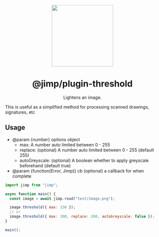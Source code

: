 <div align="center">
  <img width="200" height="200"
    src="https://s3.amazonaws.com/pix.iemoji.com/images/emoji/apple/ios-11/256/crayon.png">
  <h1>@jimp/plugin-threshold</h1>
  <p>Lightens an image.</p>
</div>

This is useful as a simplified method for processing scanned drawings, signatures, etc

## Usage

- @param {number} options object
  - max: A number auto limited between 0 - 255
  - replace: (optional) A number auto limited between 0 - 255 (default 255)
  - autoGreyscale: (optional) A boolean whether to apply greyscale beforehand (default true)
- @param {function(Error, Jimp)} cb (optional) a callback for when complete

```js
import jimp from "jimp";

async function main() {
  const image = await jimp.read("test/image.png");

  image.threshold({ max: 150 });
  // or
  image.threshold({ max: 200, replace: 200, autoGreyscale: false });
}

main();
```
